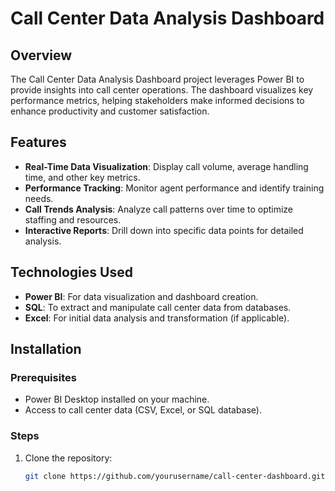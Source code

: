 # Call Center Data Analysis Dashboard

## Overview

The Call Center Data Analysis Dashboard project leverages Power BI to provide insights into call center operations. The dashboard visualizes key performance metrics, helping stakeholders make informed decisions to enhance productivity and customer satisfaction.

## Features

- **Real-Time Data Visualization**: Display call volume, average handling time, and other key metrics.
- **Performance Tracking**: Monitor agent performance and identify training needs.
- **Call Trends Analysis**: Analyze call patterns over time to optimize staffing and resources.
- **Interactive Reports**: Drill down into specific data points for detailed analysis.

## Technologies Used

- **Power BI**: For data visualization and dashboard creation.
- **SQL**: To extract and manipulate call center data from databases.
- **Excel**: For initial data analysis and transformation (if applicable).

## Installation

### Prerequisites

- Power BI Desktop installed on your machine.
- Access to call center data (CSV, Excel, or SQL database).

### Steps

1. Clone the repository:
   ```bash
   git clone https://github.com/yourusername/call-center-dashboard.git

